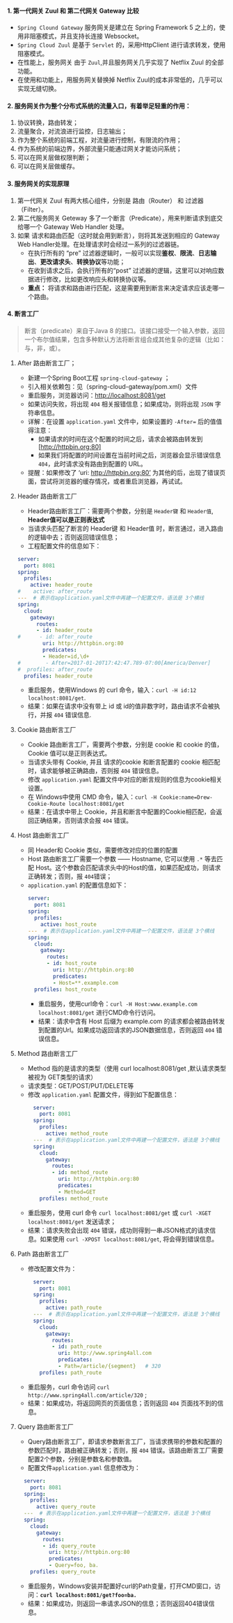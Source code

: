 #### 1. 第一代网关 Zuul 和 第二代网关 Gateway 比较
* `Spring Clound Gateway` 服务网关是建立在 Spring Framework 5 之上的，使用非阻塞模式，并且支持长连接 Websocket。
* `Spring Cloud Zuul` 是基于 `Servlet` 的，采用HttpClient 进行请求转发，使用阻塞模式。
* 在性能上，服务网关  由于 `Zuul`,并且服务网关几乎实现了 Netflix Zuul 的全部功能。
* 在使用和功能上，用服务网关替换掉 Netflix Zuul的成本非常低的，几乎可以实现无缝切换。

#### 2. 服务网关作为整个分布式系统的流量入口，有着举足轻重的作用：
1. 协议转换，路由转发；
2. 流量聚合，对流浪进行监控，日志输出；
3. 作为整个系统的前端工程，对流量进行控制，有限流的作用；
4. 作为系统的前端边界，外部流量只能通过网关才能访问系统；
5. 可以在网关层做权限判断；
6. 可以在网关层做缓存。

#### 3. 服务网关的实现原理
1. 第一代网关 Zuul 有两大核心组件，分别是 路由（Router） 和 过滤器（Filter）。
2. 第二代服务网关 Geteway 多了一个断言（Predicate），用来判断请求到底交给哪一个 Gateway Web Handler 处理。
3. 如果 请求和路由匹配（这时就会用到断言），则将其发送到相应的 Gateway Web Handler处理。在处理请求时会经过一系列的过滤器链。
    * 在执行所有的 “pre” 过滤器逻辑时，一般可以实现**鉴权**、**限流**、**日志输出**、**更改请求头**、**转换协议**等功能；
    * 在收到请求之后，会执行所有的“post” 过滤器的逻辑，这里可以对响应数据进行修改，比如更改响应头和转换协议等。
    * **重点：** 将请求和路由进行匹配，这是需要用到断言来决定请求应该走哪一个路由。

#### 4. 断言工厂
> 断言（predicate）来自于Java 8 的接口。该接口接受一个输入参数，返回一个布尔值结果，包含多种默认方法将断言组合成其他复杂的逻辑（比如：与，非，或）。
>
1. After 路由断言工厂；
    * 新建一个Spring Boot工程 `spring-cloud-gateway` ；
    * 引入相关依赖包：见（spring-cloud-gateway/pom.xml）文件
    * 重启服务，浏览器访问：[http://localhost:8081/get](http://localhost:8081/get)
    * 如果访问失败，将出现 `404` 相关报错信息；如果成功，则将出现 `JSON` 字符串信息。
    * 详解：在设置 `application.yaml` 文件中，如果设置的 `-After=` 后的值值得注意：
        * 如果请求的时间在这个配置的时间之后，请求会被路由转发到 [http://httpbin.org:80]
        * 如果我们将配置的时间设置在当前时间之后，浏览器会显示错误信息 `404`，此时请求没有路由到配置的 URL。
    * 提醒：如果修改了 ‘uri: http://httpbin.org:80’ 为其他的后，出现了错误页面，尝试将浏览器的缓存情况，或者重启浏览器，再试试。

2. Header 路由断言工厂
    * Header路由断言工厂：需要两个参数，分别是 `Header键` 和 `Header值`, **Header值可以是正则表达式**
    * 当请求头匹配了断言的 Header键 和 Header值 时，断言通过，进入路由的逻辑中去；否则返回错误信息；
    * 工程配置文件的信息如下：
    ```yaml
    server:
      port: 8081
    spring:
      profiles:
        active: header_route
    #    active: after_route
    ---  # 表示在application.yaml文件中再建一个配置文件，语法是 3个横线
    spring:
      cloud:
        gateway:
          routes:
          - id: header_route
    #      - id: after_route
            uri: http://httpbin.org:80
            predicates:
            - Header=id,\d+
    #        - After=2017-01-20T17:42:47.789-07:00[America/Denver]
    #  profiles: after_route
      profiles: header_route

    ```
    * 重启服务，使用Windows 的 curl 命令，输入：`curl -H id:12 localhost:8081/get`.
    * 结果：如果在请求中没有带上 id 或 id的值非数字时，路由请求不会被执行，并报 `404` 错误信息.

3. Cookie 路由断言工厂
    * Cookie 路由断言工厂，需要两个参数，分别是 cookie 和 cookie 的值，Cookie 值可以是正则表达式。
    * 当请求头带有 Cookie, 并且 请求的cookie 和断言配置的 cookie 相匹配时，请求能够被正确路由，否则报 `404` 错误信息。
    * 修改 `application.yaml` 配置文件中对应的断言规则的信息为cookie相关设置。
    * 在 Windows中使用 CMD 命令，输入：`curl -H Cookie:name=Drew-Cookie-Route localhost:8081/get`
    * 结果：在请求中带上 Cookie，并且和断言中配置的Cookie相匹配，会返回正确结果，否则请求会报 `404` 错误。

4. Host 路由断言工厂
    * 同 Header和 Cookie 类似，需要修改对应的位置的配置
    * Host 路由断言工厂需要一个参数 —— Hostname, 它可以使用 `.*` 等去匹配 Host。这个参数会匹配请求头中的Host的值，如果匹配成功，则请求正确转发；否则，报 `404`错误；
    * `application.yaml` 的配置信息如下：
        ```yaml
        server:
          port: 8081
        spring:
          profiles:
            active: host_route
        ---  # 表示在application.yaml文件中再建一个配置文件，语法是 3个横线
        spring:
          cloud:
            gateway:
              routes:
              - id: host_route
                uri: http://httpbin.org:80
                predicates:
                - Host=**.example.com
          profiles: host_route
        ```
      * 重启服务，使用curl命令：`curl -H Host:www.example.com localhost:8081/get` 进行CMD命令行访问。
      * 结果：请求中含有 Host 后缀为 example.com 的请求都会被路由转发到配置的Url。如果成功返回请求的JSON数据信息，否则返回 `404` 错误信息。

5. Method 路由断言工厂
    * Method 指的是请求的类型（使用 curl localhost:8081/get ,默认请求类型被视为 GET类型的请求）
    * 请求类型：GET/POST/PUT/DELETE等
    * 修改 `application.yaml` 配置文件，得到如下配置信息：
    ```yaml
         server:
           port: 8081
         spring:
           profiles:
             active: method_route
         ---  # 表示在application.yaml文件中再建一个配置文件，语法是 3个横线
         spring:
           cloud:
             gateway:
               routes:
               - id: method_route
                 uri: http://httpbin.org:80
                 predicates:
                 - Method=GET
           profiles: method_route
    ```
   * 重启服务，使用 curl 命令 `curl localhost:8081/get` 或 `curl -XGET localhost:8081/get` 发送请求；
   * 结果：请求失败会出现 `404` 错误，成功则得到一串JSON格式的请求信息。如果使用 `curl -XPOST localhost:8081/get`, 将会得到错误信息。
   
6. Path 路由断言工厂
   * 修改配置文件为：
   ```yaml
        server:
          port: 8081
        spring:
          profiles:
            active: path_route
        ---  # 表示在application.yaml文件中再建一个配置文件，语法是 3个横线
        spring:
          cloud:
            gateway:
              routes:
              - id: path_route
                uri: http://www.spring4all.com
                predicates:
                - Path=/article/{segment}   # 320
          profiles: path_route
    ```
   * 重启服务，curl 命令访问 `curl http://www.spring4all.com/article/320` ;
   * 结果：如果成功，将返回网页的页面信息；否则返回 `404` 页面找不到的信息。

7. Query 路由断言工厂
   * Query路由断言工厂，即请求参数断言工厂，当请求携带的参数和配置的参数匹配时，路由被正确转发；否则，报 `404` 错误。该路由断言工厂需要配置2个参数，分别是参数名和参数值。
   * 配置文件`application.yaml` 信息修改为：
   ```yaml
     server:
       port: 8081
     spring:
       profiles:
         active: query_route
     ---  # 表示在application.yaml文件中再建一个配置文件，语法是 3个横线
     spring:
       cloud:
         gateway:
           routes:
           - id: query_route
             uri: http://httpbin.org:80
             predicates:
             - Query=foo, ba.
       profiles: query_route
   ```
   * 重启服务，Windows安装并配置好curl的Path变量，打开CMD窗口，访问：**`curl localhost:8081/get?foo=ba.`**
   * 结果：如果成功，则返回一串请求JSON的信息；否则返回404错误信息。